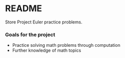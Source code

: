 # README
Store Project Euler practice problems.

### Goals for the project
- Practice solving math problems through computation
- Further knowledge of math topics
